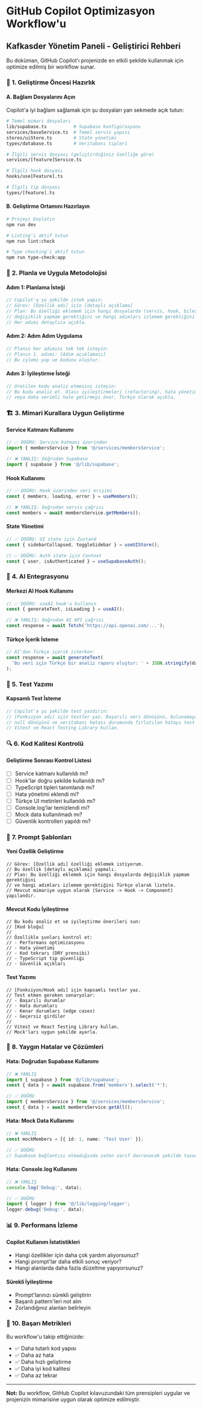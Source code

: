 # GitHub Copilot Optimizasyon Workflow'u

## Kafkasder Yönetim Paneli - Geliştirici Rehberi

Bu doküman, GitHub Copilot'ı projenizde en etkili şekilde kullanmak için
optimize edilmiş bir workflow sunar.

### 🎯 **1. Geliştirme Öncesi Hazırlık**

#### A. Bağlam Dosyalarını Açın

Copilot'a iyi bağlam sağlamak için şu dosyaları yan sekmede açık tutun:

```bash
# Temel mimari dosyaları
lib/supabase.ts          # Supabase konfigürasyonu
services/baseService.ts  # Temel servis yapısı
stores/uiStore.ts        # State yönetimi
types/database.ts        # Veritabanı tipleri

# İlgili servis dosyası (geliştirdiğiniz özelliğe göre)
services/[feature]Service.ts

# İlgili hook dosyası
hooks/use[Feature].ts

# İlgili tip dosyası
types/[feature].ts
```

#### B. Geliştirme Ortamını Hazırlayın

```bash
# Projeyi başlatın
npm run dev

# Linting'i aktif tutun
npm run lint:check

# Type checking'i aktif tutun
npm run type-check:app
```

### 🔄 **2. Planla ve Uygula Metodolojisi**

#### Adım 1: Planlama İsteği

```typescript
// Copilot'a şu şekilde istek yapın:
// Görev: [Özellik adı] için [detaylı açıklama]
// Plan: Bu özelliği eklemek için hangi dosyalarda (servis, hook, bileşen)
// değişiklik yapmam gerektiğini ve hangi adımları izlemem gerektiğini Türkçe olarak listele.
// Her adımı detaylıca açıkla.
```

#### Adım 2: Adım Adım Uygulama

```typescript
// Planın her adımını tek tek isteyin:
// Planın 1. adımı: [Adım açıklaması]
// Bu işlemi yap ve kodunu oluştur.
```

#### Adım 3: İyileştirme İsteği

```typescript
// Üretilen kodu analiz etmesini isteyin:
// Bu kodu analiz et. Olası iyileştirmeleri (refactoring), hata yönetimi eklemeyi
// veya daha verimli hale getirmeyi öner. Türkçe olarak açıkla.
```

### 🏗️ **3. Mimari Kurallara Uygun Geliştirme**

#### Service Katmanı Kullanımı

```typescript
// ✅ DOĞRU: Service katmanı üzerinden
import { membersService } from '@/services/membersService';

// ❌ YANLIŞ: Doğrudan Supabase
import { supabase } from '@/lib/supabase';
```

#### Hook Kullanımı

```typescript
// ✅ DOĞRU: Hook üzerinden veri erişimi
const { members, loading, error } = useMembers();

// ❌ YANLIŞ: Doğrudan servis çağrısı
const members = await membersService.getMembers();
```

#### State Yönetimi

```typescript
// ✅ DOĞRU: UI state için Zustand
const { sidebarCollapsed, toggleSidebar } = useUIStore();

// ✅ DOĞRU: Auth state için Context
const { user, isAuthenticated } = useSupabaseAuth();
```

### 🤖 **4. AI Entegrasyonu**

#### Merkezi AI Hook Kullanımı

```typescript
// ✅ DOĞRU: useAI hook'u kullanın
const { generateText, isLoading } = useAI();

// ❌ YANLIŞ: Doğrudan AI API çağrısı
const response = await fetch('https://api.openai.com/...');
```

#### Türkçe İçerik İsteme

```typescript
// AI'dan Türkçe içerik isterken:
const response = await generateText(
  'Bu veri için Türkçe bir analiz raporu oluştur: ' + JSON.stringify(data),
);
```

### 🧪 **5. Test Yazımı**

#### Kapsamlı Test İsteme

```typescript
// Copilot'a şu şekilde test yazdırın:
// [Fonksiyon adı] için testler yaz. Başarılı veri dönüşünü, bulunamayan ID için
// null dönüşünü ve veritabanı hatası durumunda fırlatılan hatayı test et.
// Vitest ve React Testing Library kullan.
```

### 🔍 **6. Kod Kalitesi Kontrolü**

#### Geliştirme Sonrası Kontrol Listesi

- [ ] Service katmanı kullanıldı mı?
- [ ] Hook'lar doğru şekilde kullanıldı mı?
- [ ] TypeScript tipleri tanımlandı mı?
- [ ] Hata yönetimi eklendi mi?
- [ ] Türkçe UI metinleri kullanıldı mı?
- [ ] Console.log'lar temizlendi mi?
- [ ] Mock data kullanılmadı mı?
- [ ] Güvenlik kontrolleri yapıldı mı?

### 📝 **7. Prompt Şablonları**

#### Yeni Özellik Geliştirme

```
// Görev: [Özellik adı] özelliği eklemek istiyorum.
// Bu özellik [detaylı açıklama] yapmalı.
// Plan: Bu özelliği eklemek için hangi dosyalarda değişiklik yapmam gerektiğini
// ve hangi adımları izlemem gerektiğini Türkçe olarak listele.
// Mevcut mimariye uygun olarak (Service -> Hook -> Component) yapılandır.
```

#### Mevcut Kodu İyileştirme

```
// Bu kodu analiz et ve iyileştirme önerileri sun:
// [Kod bloğu]
//
// Özellikle şunları kontrol et:
// - Performans optimizasyonu
// - Hata yönetimi
// - Kod tekrarı (DRY prensibi)
// - TypeScript tip güvenliği
// - Güvenlik açıkları
```

#### Test Yazımı

```
// [Fonksiyon/Hook adı] için kapsamlı testler yaz.
// Test etmen gereken senaryolar:
// - Başarılı durumlar
// - Hata durumları
// - Kenar durumları (edge cases)
// - Geçersiz girdiler
//
// Vitest ve React Testing Library kullan.
// Mock'ları uygun şekilde ayarla.
```

### 🚨 **8. Yaygın Hatalar ve Çözümleri**

#### Hata: Doğrudan Supabase Kullanımı

```typescript
// ❌ YANLIŞ
import { supabase } from '@/lib/supabase';
const { data } = await supabase.from('members').select('*');

// ✅ DOĞRU
import { membersService } from '@/services/membersService';
const { data } = await membersService.getAll();
```

#### Hata: Mock Data Kullanımı

```typescript
// ❌ YANLIŞ
const mockMembers = [{ id: 1, name: 'Test User' }];

// ✅ DOĞRU
// Supabase bağlantısı olmadığında zaten zarif davranacak şekilde tasarlanmış
```

#### Hata: Console.log Kullanımı

```typescript
// ❌ YANLIŞ
console.log('Debug:', data);

// ✅ DOĞRU
import { logger } from '@/lib/logging/logger';
logger.debug('Debug:', data);
```

### 📊 **9. Performans İzleme**

#### Copilot Kullanım İstatistikleri

- Hangi özellikler için daha çok yardım alıyorsunuz?
- Hangi prompt'lar daha etkili sonuç veriyor?
- Hangi alanlarda daha fazla düzeltme yapıyorsunuz?

#### Sürekli İyileştirme

- Prompt'larınızı sürekli geliştirin
- Başarılı pattern'leri not alın
- Zorlandığınız alanları belirleyin

### 🎉 **10. Başarı Metrikleri**

Bu workflow'u takip ettiğinizde:

- ✅ Daha tutarlı kod yapısı
- ✅ Daha az hata
- ✅ Daha hızlı geliştirme
- ✅ Daha iyi kod kalitesi
- ✅ Daha az tekrar

---

**Not:** Bu workflow, GitHub Copilot kılavuzundaki tüm prensipleri uygular ve
projenizin mimarisine uygun olarak optimize edilmiştir.
